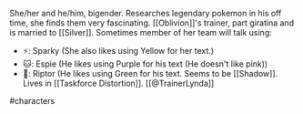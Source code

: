 She/her and he/him, bigender. Researches legendary pokemon in his off time, she finds them very fascinating.  [[Oblivion]]'s trainer, part giratina and is married to [[Silver]]. Sometimes member of her team will talk using:
- ⚡: Sparky (She also likes using Yellow for her text.)
- 🐱: Espie (He likes using Purple for his text (He doesn't like pink))
- 🦎: Riptor (He likes using Green for his text.
Seems to be [[Shadow]]. Lives in [[Taskforce Distortion]]. [[@TrainerLynda]]

#characters 